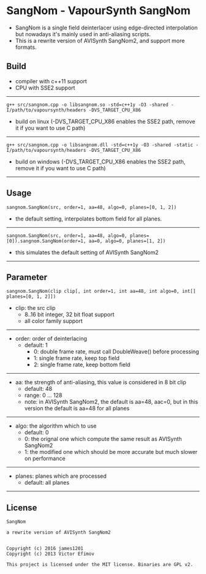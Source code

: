 # SangNom - VapourSynth SangNom #

*   SangNom is a single field deinterlacer using edge-directed interpolation but nowadays it's mainly used in anti-aliasing scripts.
*   This is a rewrite version of AVISynth SangNom2, and support more formats.

## Build ##

*   compiler with c++11 support
*   CPU with SSE2 support
***

    g++ src/sangnom.cpp -o libsangnom.so -std=c++1y -O3 -shared -I/path/to/vapoursynth/headers -DVS_TARGET_CPU_X86

*   build on linux (-DVS_TARGET_CPU_X86 enables the SSE2 path, remove it if you want to use C path)
***

    g++ src/sangnom.cpp -o libsangnom.dll -std=c++1y -O3 -shared -static -I/path/to/vapoursynth/headers -DVS_TARGET_CPU_X86

*   build on windows (-DVS_TARGET_CPU_X86 enables the SSE2 path, remove it if you want to use C path)
***

## Usage ##

    sangnom.SangNom(src, order=1, aa=48, algo=0, planes=[0, 1, 2])

*   the default setting, interpolates bottom field for all planes.
***

    sangnom.SangNom(src, order=1, aa=48, algo=0, planes=[0]).sangnom.SangNom(order=1, aa=0, algo=0, planes=[1, 2])

*   this simulates the default setting of AVISynth SangNom2
***


## Parameter ##

    sangnom.SangNom(clip clip[, int order=1, int aa=48, int algo=0, int[] planes=[0, 1, 2]])

*   clip: the src clip
    *   8..16 bit integer, 32 bit float support
    *   all color family support

***
*   order: order of deinterlacing
    *   default: 1
        *   0:  double frame rate, must call DoubleWeave() before processing
        *   1:  single frame rate, keep top field
        *   2:  single frame rate, keep bottom field

***
*   aa: the strength of anti-aliasing, this value is considered in 8 bit clip
    *   default: 48
    *   range: 0 ... 128
    *   note: in AVISynth SangNom2, the default is aa=48, aac=0, but in this version the default is aa=48 for all planes

***
*   algo: the algorithm which to use
    *   default: 0
    *   0: the orignal one which compute the same result as AVISynth SangNom2
    *   1: the modified one which should be more accurate but much slower on performance

***
*   planes: planes which are processed
    *   default: all planes

***

## License ##

    SangNom

    a rewrite version of AVISynth SangNom2


    Copyright (c) 2016 james1201
    Copyright (c) 2013 Victor Efimov

    This project is licensed under the MIT license. Binaries are GPL v2.
